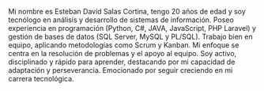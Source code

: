Mi nombre es Esteban David Salas Cortina, tengo 20 años de edad y soy tecnólogo en análisis y desarrollo de sistemas
de información. Poseo experiencia en programación (Python, C#, JAVA, JavaScript, PHP Laravel) y gestión
de bases de datos (SQL Server, MySQL y PL/SQL). Trabajo bien en equipo, aplicando metodologías como Scrum y Kanban. Mi
enfoque se centra en la resolución de problemas y el apoyo al equipo. Soy activo, disciplinado y rápido para aprender,
destacando por mi capacidad de adaptación y perseverancia. Emocionado por seguir creciendo en mi carrera
tecnológica.

<!---
estebansalas94/estebansalas94 is a ✨ special ✨ repository because its `README.md` (this file) appears on your GitHub profile.
You can click the Preview link to take a look at your changes.
--->
